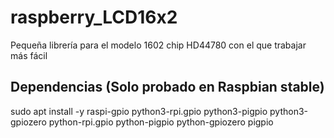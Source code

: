 # raspberry_LCD16x2
Pequeña librería para el modelo 1602 chip HD44780 con el que trabajar más fácil

## Dependencias (Solo probado en Raspbian stable)
sudo apt install -y raspi-gpio python3-rpi.gpio python3-pigpio python3-gpiozero python-rpi.gpio python-pigpio python-gpiozero pigpio
